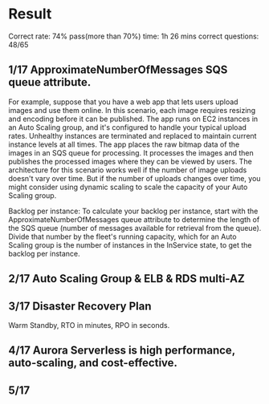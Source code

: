 # Result 
Correct rate: 74% pass(more than 70%)
time: 1h 26 mins
correct questions: 48/65

## 1/17 ApproximateNumberOfMessages SQS queue attribute.

For example, suppose that you have a web app that lets users upload images and use them online. In this scenario, each image requires resizing and encoding before it can be published. The app runs on EC2 instances in an Auto Scaling group, and it's configured to handle your typical upload rates. Unhealthy instances are terminated and replaced to maintain current instance levels at all times. The app places the raw bitmap data of the images in an SQS queue for processing. It processes the images and then publishes the processed images where they can be viewed by users. The architecture for this scenario works well if the number of image uploads doesn't vary over time. But if the number of uploads changes over time, you might consider using dynamic scaling to scale the capacity of your Auto Scaling group.

Backlog per instance: To calculate your backlog per instance, start with the ApproximateNumberOfMessages queue attribute to determine the length of the SQS queue (number of messages available for retrieval from the queue). Divide that number by the fleet's running capacity, which for an Auto Scaling group is the number of instances in the InService state, to get the backlog per instance.

## 2/17 Auto Scaling Group & ELB & RDS multi-AZ

## 3/17 Disaster Recovery Plan 

Warm Standby, RTO in minutes, RPO in seconds.

## 4/17 Aurora Serverless is high performance, auto-scaling, and cost-effective.

## 5/17 